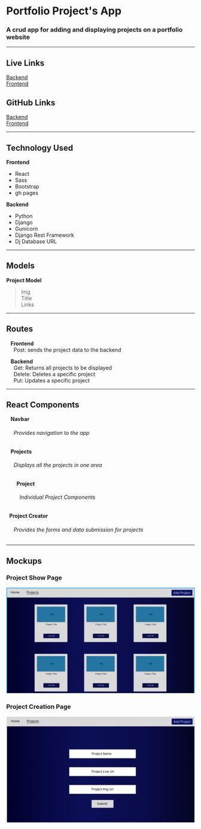 # Portfolio Project's App

### A crud app for adding and displaying projects on a portfolio website

---

## Live Links

[Backend](https://project-api-9ejh.onrender.com) <br>
[Frontend](https://app.gabrielroyce.com/project)

## GitHub Links

[Backend](https://github.com/garoy001/project_api)<br>
[Frontend](https://github.com/garoy001/app-site-frontend/tree/main/src/applications/project_creator)

---

## Technology Used

**Frontend**

- React
- Sass
- Bootstrap
- gh pages

**Backend**

- Python
- Django
- Gunicorn
- Django Rest Framework
- Dj Database URL

---

## Models

**Project Model**

> Img<br>
> Title<br>
> Links<br>

---

## Routes

&nbsp;&nbsp; **Frontend**<br>
&nbsp;&nbsp;&nbsp;&nbsp; Post: sends the project data to the backend<br>

&nbsp;&nbsp; **Backend**<br>
&nbsp;&nbsp;&nbsp;&nbsp; Get: Returns all projects to be displayed<br>
&nbsp;&nbsp;&nbsp;&nbsp; Delete: Deletes a specific project<br>
&nbsp;&nbsp;&nbsp;&nbsp; Put: Updates a specific project<br>

---

## React Components

&nbsp;&nbsp; **Navbar**<br>

###### &nbsp;&nbsp;&nbsp;&nbsp; Provides navigation to the app<br>

&nbsp;&nbsp; **Projects**<br>

###### &nbsp;&nbsp;&nbsp;&nbsp; Displays all the projects in one area<br>

&nbsp;&nbsp;&nbsp;&nbsp;&nbsp;&nbsp; **Project**<br>

###### &nbsp;&nbsp;&nbsp;&nbsp;&nbsp;&nbsp;&nbsp;&nbsp; Individual Project Components<br>

&nbsp;&nbsp;**Project Creator**<br>

###### &nbsp;&nbsp;&nbsp;&nbsp; Provides the forms and data submission for projects<br>

---

## Mockups

### Project Show Page

![project show page](/assets/images/ShowProject.png)

### Project Creation Page

![project add page](/assets/images/AddProject.png)
